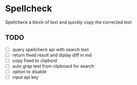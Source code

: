 # Spellcheck

Spellcheck a block of text and quickly copy the corrected text

## TODO

- [ ] query spellcheck api with search text
- [ ] return fixed result and diplay diff in md
- [ ] copy fixed to clipbord
- [ ] auto grap text from clipboard for search
- [ ] option to disable
- [ ] input api key
